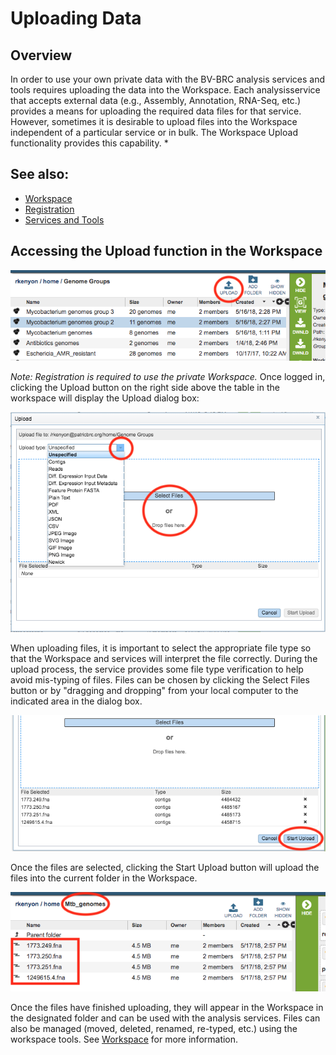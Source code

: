 # Uploading Data

## Overview
In order to use your own private data with the BV-BRC analysis services and tools requires uploading the data into the Workspace. Each analysisservice that accepts external data (e.g., Assembly, Annotation, RNA-Seq, etc.) provides a means for uploading the required data files for that service. However, sometimes it is desirable to upload files into the Workspace independent of a particular service or in bulk.  The Workspace Upload functionality provides this capability. *

## See also:
  * [Workspace](/quick_references/workspaces/workspace)
  * [Registration](/quick_references/registration)
  * [Services and Tools](/quick_references/services_menu)

## Accessing the Upload function in the Workspace

![Upload Button](../images/upload_button.png)

*Note: Registration is required to use the private Workspace.* Once logged in, clicking the Upload button on the right side above the table in the workspace will display the Upload dialog box: 

![Upload Dialog Box](../images/upload_dialog.png)

When uploading files, it is important to select the appropriate file type so that the Workspace and services will interpret the file correctly. During the upload process, the service provides some file type verification to help avoid mis-typing of files. Files can be chosen by clicking the Select Files button or by "dragging and dropping" from your local computer to the indicated area in the dialog box. 

![Start Upload Button](../images/start_upload_button.png)

Once the files are selected, clicking the Start Upload button will upload the files into the current folder in the Workspace.

![Uploaded Files](../images/uploaded_genomes.png)

Once the files have finished uploading, they will appear in the Workspace in the designated folder and can be used with the analysis services. Files can also be managed (moved, deleted, renamed, re-typed, etc.) using the workspace tools.  See [Workspace](/quick_references/workspaces/workspace) for more information. 
